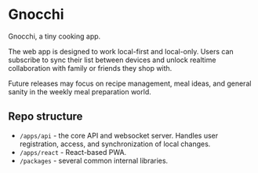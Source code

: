 # Gnocchi

Gnocchi, a tiny cooking app.

The web app is designed to work local-first and local-only. Users can subscribe to sync their list between devices and unlock realtime collaboration with family or friends they shop with.

Future releases may focus on recipe management, meal ideas, and general sanity in the weekly meal preparation world.

## Repo structure

- `/apps/api` - the core API and websocket server. Handles user registration, access, and synchronization of local changes.
- `/apps/react` - React-based PWA.
- `/packages` - several common internal libraries.
